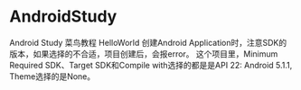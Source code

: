 # AndroidStudy
Android Study
菜鸟教程
HelloWorld
创建Android Application时，注意SDK的版本，如果选择的不合适，项目创建后，会报error。
这个项目里，Minimum Required SDK、Target SDK和Compile with选择的都是是API 22: Android 5.1.1, Theme选择的是None。
